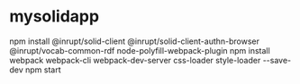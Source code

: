 # mysolidapp


npm install @inrupt/solid-client @inrupt/solid-client-authn-browser @inrupt/vocab-common-rdf node-polyfill-webpack-plugin
npm install webpack webpack-cli webpack-dev-server css-loader style-loader  --save-dev
npm start